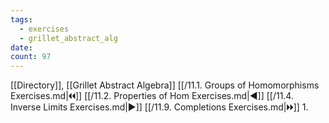```yaml
---
tags:
  - exercises
  - grillet_abstract_alg
date:
count: 97
---
```

[[Directory]], [[Grillet Abstract Algebra]]
[[/11.1. Groups of Homomorphisms Exercises.md|🞀🞀]] [[/11.2. Properties of Hom Exercises.md|◀]] [[/11.4. Inverse Limits Exercises.md|▶]] [[/11.9. Completions Exercises.md|🞂🞂]]
1. 